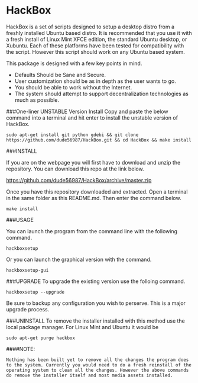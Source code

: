 HackBox
=======

HackBox is a set of scripts designed to setup a desktop distro from a freshly installed Ubuntu based distro. It is recommended that you use it with a fresh install of Linux Mint XFCE edition, the standard Ubuntu desktop, or Xubuntu. Each of these platforms have been tested for compatibility with the script. However this script should work on any Ubuntu based system.

This package is designed with a few key points in mind.
- Defaults Should be Sane and Secure.
- User customization should be as in depth as the user wants to go.
- You should be able to work without the Internet.
- The system should attempt to support decentralization technologies as much as possible.

###One-liner UNSTABLE Version Install
Copy and paste the below command into a terminal and hit enter to install the unstable version of HackBox.

    sudo apt-get install git python gdebi && git clone https://github.com/dude56987/HackBox.git && cd HackBox && make install

###INSTALL

If you are on the webpage you will first have to download and unzip the repository. You can download this repo at the link below.

https://github.com/dude56987/HackBox/archive/master.zip

Once you have this repository downloaded and extracted. Open a terminal in the same folder as this README.md. Then enter the command below. 

    make install

###USAGE

You can launch the program from the command line with the following command.

    hackboxsetup
    
Or you can launch the graphical version with the command.

    hackboxsetup-gui

###UPGRADE
To upgrade the existing version use the folloing command. 

    hackboxsetup --upgrade

Be sure to backup any configuration you wish to perserve. This is a major upgrade process.

###UNINSTALL
To remove the installer installed with this method use the local package manager. For Linux Mint and Ubuntu it would be

    sudo apt-get purge hackbox

####NOTE:

    Nothing has been built yet to remove all the changes the program does
    to the system. Currently you would need to do a fresh reinstall of the
    operating system to clean all the changes. However the above commands
    do remove the installer itself and most media assets installed.

